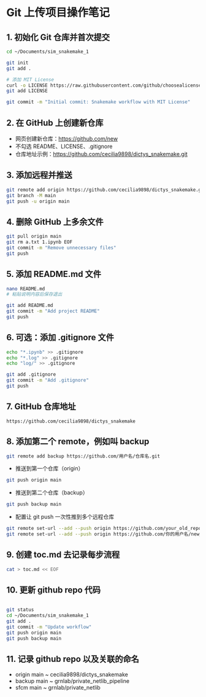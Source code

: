 # Git 上传项目操作笔记

## 1. 初始化 Git 仓库并首次提交

```bash
cd ~/Documents/sim_snakemake_1

git init
git add .

# 添加 MIT License
curl -o LICENSE https://raw.githubusercontent.com/github/choosealicense.com/gh-pages/_licenses/mit.txt
git add LICENSE

git commit -m "Initial commit: Snakemake workflow with MIT License"
```

## 2. 在 GitHub 上创建新仓库

- 网页创建新仓库：https://github.com/new
- 不勾选 README、LICENSE、.gitignore
- 仓库地址示例：https://github.com/cecilia9898/dictys_snakemake.git

## 3. 添加远程并推送

```bash
git remote add origin https://github.com/cecilia9898/dictys_snakemake.git
git branch -M main
git push -u origin main
```

## 4. 删除 GitHub 上多余文件

```bash
git pull origin main
git rm a.txt 1.ipynb EOF
git commit -m "Remove unnecessary files"
git push
```

## 5. 添加 README.md 文件

```bash
nano README.md
# 粘贴说明内容后保存退出

git add README.md
git commit -m "Add project README"
git push
```

## 6. 可选：添加 .gitignore 文件

```bash
echo "*.ipynb" >> .gitignore
echo "*.log" >> .gitignore
echo "log/" >> .gitignore

git add .gitignore
git commit -m "Add .gitignore"
git push
```

## 7. GitHub 仓库地址

```
https://github.com/cecilia9898/dictys_snakemake
```

## 8. 添加第二个 remote，例如叫 backup
```bash
git remote add backup https://github.com/用户名/仓库名.git
```
- 推送到第一个仓库（origin）
```bash
git push origin main
```

- 推送到第二个仓库（backup）
```bash
git push backup main
```
- 配置让 git push 一次性推到多个远程仓库
```bash
git remote set-url --add --push origin https://github.com/your_old_repo.git
git remote set-url --add --push origin https://github.com/你的用户名/new_repo.git
```
## 9. 创建 toc.md 去记录每步流程
```bash
cat > toc.md << EOF
```

## 10. 更新 github repo 代码

```bash

git status
cd ~/Documents/sim_snakemake_1
git add .
git commit -m "Update workflow"
git push origin main
git push backup main

```

## 11. 记录 github repo 以及关联的命名

- origin main ~ cecilia9898/dictys_snakemake
- backup main ~ grnlab/private_netlib_pipeline
- sfcm main ~ grnlab/private_netlib
